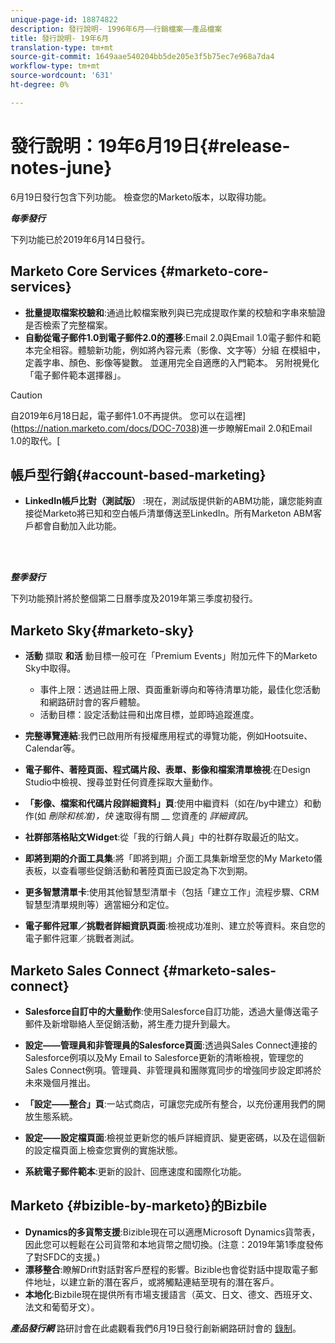 ```yaml
---
unique-page-id: 18874822
description: 發行說明- 1996年6月——行銷檔案——產品檔案
title: 發行說明- 19年6月
translation-type: tm+mt
source-git-commit: 1649aae540204bb5de205e3f5b75ec7e968a7da4
workflow-type: tm+mt
source-wordcount: '631'
ht-degree: 0%

---
```



# 發行說明：19年6月19日{#release-notes-june}

6月19日發行包含下列功能。 檢查您的Marketo版本，以取得功能。

**_每季發行_**

下列功能已於2019年6月14日發行。

## Marketo Core Services {#marketo-core-services}

* **批量提取檔案校驗和**:通過比較檔案散列與已完成提取作業的校驗和字串來驗證是否檢索了完整檔案。
* **自動從電子郵件1.0到電子郵件2.0的遷移**:Email 2.0與Email 1.0電子郵件和範本完全相容。體驗新功能，例如將內容元素（影像、文字等）分組 在模組中，定義字串、顏色、影像等變數。 並運用完全自適應的入門範本。 另附視覺化「電子郵件範本選擇器」。

>[!CAUTION]
>
>自2019年6月18日起，電子郵件1.0不再提供。 您可以在這裡](https://nation.marketo.com/docs/DOC-7038)進一步瞭解Email 2.0和Email 1.0的取代。[

## 帳戶型行銷{#account-based-marketing}

* **LinkedIn帳戶比對（測試版）** :現在，測試版提供新的ABM功能，讓您能夠直接從Marketo將已知和空白帳戶清單傳送至LinkedIn。所有Marketon ABM客戶都會自動加入此功能。

<br> 

**_整季發行_**

下列功能預計將於整個第二日曆季度及2019年第三季度初發行。

## Marketo Sky{#marketo-sky}

* **活動** 擷取 **和活** 動目標一般可在「Premium Events」附加元件下的Marketo Sky中取得。

   * 事件上限：透過註冊上限、頁面重新導向和等待清單功能，最佳化您活動和網路研討會的客戶體驗。
   * 活動目標：設定活動註冊和出席目標，並即時追蹤進度。

* **完整導覽連結**:我們已啟用所有授權應用程式的導覽功能，例如Hootsuite、Calendar等。
* **電子郵件、著陸頁面、程式碼片段、表單、影像和檔案清單檢視**:在Design Studio中檢視、搜尋並對任何資產採取大量動作。
* **「影像、檔案和代碼片段詳細資料」頁**:使用中繼資料（如在/by中建立）和動作(如 _刪除和核准)，快_ 速取得有關 __ 您資產的 _詳細資訊_。
* **社群部落格貼文Widget**:從「我的行銷人員」中的社群存取最近的貼文。
* **即將到期的介面工具集**:將「即將到期」介面工具集新增至您的My Marketo儀表板，以查看哪些促銷活動和著陸頁面已設定為下次到期。
* **更多智慧清單卡**:使用其他智慧型清單卡（包括「建立工作」流程步驟、CRM智慧型清單規則等）適當細分和定位。
* **電子郵件冠軍／挑戰者詳細資訊頁面**:檢視成功准則、建立於等資料。來自您的電子郵件冠軍／挑戰者測試。

## Marketo Sales Connect {#marketo-sales-connect}

* **Salesforce自訂中的大量動作**:使用Salesforce自訂功能，透過大量傳送電子郵件及新增聯絡人至促銷活動，將生產力提升到最大。
* **設定——管理員和非管理員的Salesforce頁面**:透過與Sales Connect連接的Salesforce例項以及My Email to Salesforce更新的清晰檢視，管理您的Sales Connect例項。管理員、非管理員和團隊寬同步的增強同步設定即將於未來幾個月推出。
* **「設定——整合」頁**:一站式商店，可讓您完成所有整合，以充份運用我們的開放生態系統。
* **設定——設定檔頁面**:檢視並更新您的帳戶詳細資訊、變更密碼，以及在這個新的設定檔頁面上檢查您實例的實施狀態。

* **系統電子郵件範本**:更新的設計、回應速度和國際化功能。

## Marketo {#bizible-by-marketo}的Bizbile

* **Dynamics的多貨幣支援**:Bizible現在可以適應Microsoft Dynamics貨幣表，因此您可以輕鬆在公司貨幣和本地貨幣之間切換。(注意：2019年第1季度發佈了對SFDC的支援。)
* **漂移整合**:瞭解Drift對話對客戶歷程的影響。Bizible也會從對話中提取電子郵件地址，以建立新的潛在客戶，或將觸點連結至現有的潛在客戶。
* **本地化**:Bizbile現在提供所有市場支援語言（英文、日文、德文、西班牙文、法文和葡萄牙文）。

***產品發行網*** 路研討會在此處觀看我們6月19日發行創新網路研討會的 [錄制](https://engage.marketo.com/Marketo-June-Product-Release-2019-On-Demand.html)。
